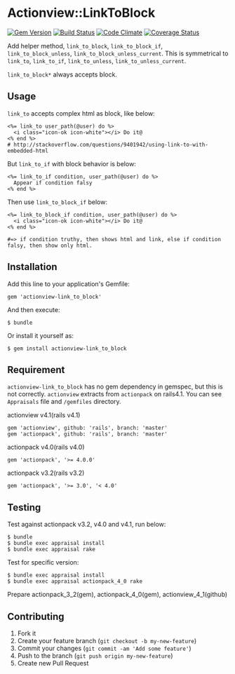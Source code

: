 # Actionview::LinkToBlock

[![Gem Version](https://badge.fury.io/rb/actionview-link_to_block.png)](http://badge.fury.io/rb/actionview-link_to_block)
[![Build Status](https://api.travis-ci.org/sanemat/actionview-link_to_block.png?branch=master)](https://travis-ci.org/sanemat/actionview-link_to_block)
[![Code Climate](https://codeclimate.com/github/sanemat/actionview-link_to_block.png)](https://codeclimate.com/github/sanemat/actionview-link_to_block)
[![Coverage Status](https://coveralls.io/repos/sanemat/actionview-link_to_block/badge.png?branch=master)](https://coveralls.io/r/sanemat/actionview-link_to_block)

Add helper method, `link_to_block`, `link_to_block_if`, `link_to_block_unless`, `link_to_block_unless_current`.
This is symmetrical to `link_to`, `link_to_if`, `link_to_unless`, `link_to_unless_current`.

`link_to_block*` always accepts block.

## Usage

`link_to` accepts complex html as block, like below:

    <%= link_to user_path(@user) do %>
      <i class="icon-ok icon-white"></i> Do it@
    <% end %>
    # http://stackoverflow.com/questions/9401942/using-link-to-with-embedded-html

But `link_to_if` with block behavior is below:

    <%= link_to_if condition, user_path(@user) do %>
      Appear if condition falsy
    <% end %>

Then use `link_to_block_if` below:

    <%= link_to_block_if condition, user_path(@user) do %>
      <i class="icon-ok icon-white"></i> Do it@
    <% end %>

    #=> if condition truthy, then shows html and link, else if condition falsy, then show only html.

## Installation

Add this line to your application's Gemfile:

    gem 'actionview-link_to_block'

And then execute:

    $ bundle

Or install it yourself as:

    $ gem install actionview-link_to_block

## Requirement

`actionview-link_to_block` has no gem dependency in gemspec, but this is not correctly.
`actionview` extracts from `actionpack` on rails4.1.
You can see `Appraisals` file and `/gemfiles` directory.

actionview v4.1(rails v4.1)

    gem 'actionview', github: 'rails', branch: 'master'
    gem 'actionpack', github: 'rails', branch: 'master'

actionpack v4.0(rails v4.0)

    gem 'actionpack', '>= 4.0.0'

actionpack v3.2(rails v3.2)

    gem 'actionpack', '>= 3.0', '< 4.0'

## Testing

Test against actionpack v3.2, v4.0 and v4.1, run below:

    $ bundle
    $ bundle exec appraisal install
    $ bundle exec appraisal rake

Test for specific version:

    $ bundle exec appraisal install
    $ bundle exec appraisal actionpack_4_0 rake

Prepare actionpack_3_2(gem), actionpack_4_0(gem), actionview_4_1(github)

## Contributing

1. Fork it
2. Create your feature branch (`git checkout -b my-new-feature`)
3. Commit your changes (`git commit -am 'Add some feature'`)
4. Push to the branch (`git push origin my-new-feature`)
5. Create new Pull Request
